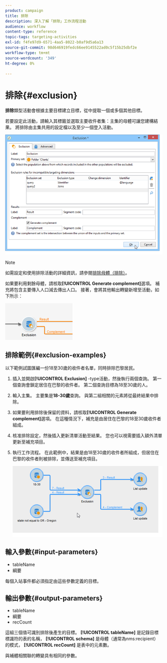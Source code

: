 ```yaml
---
product: campaign
title: 排除
description: 深入了解「排除」工作流程活動
audience: workflow
content-type: reference
topic-tags: targeting-activities
exl-id: f4fe97d9-6571-4aa5-8022-b0af9d5a6a13
source-git-commit: 98d646919fedc66ee9145522ad0c5f15b25dbf2e
workflow-type: tm+mt
source-wordcount: '349'
ht-degree: 0%

---
```


# 排除{#exclusion}

**排除**&#x200B;類型活動會根據主要目標建立目標，從中提取一個或多個其他目標。

若要設定此活動，請輸入其標籤並選取主要收件者集：主集的母體可讓您建構結果。 將排除由主集共用的設定檔以及至少一個登入活動。

![](assets/s_user_segmentation_exclu.png)

>[!NOTE]
>
>如需設定和使用排除活動的詳細資訊，請參閱[排除母體（排除）](../../workflow/using/targeting-data.md#excluding-a-population--exclusion-)。

如果要利用剩餘母體，請核取&#x200B;**[!UICONTROL Generate complement]**&#x200B;選項。 補充將包含主要傳入人口減去傳出人口。 接著，會將其他輸出轉變新增至活動，如下所示：

![](assets/s_user_segmentation_exclu_compl.png)

## 排除範例{#exclusion-examples}

以下範例試圖匯編一份18至30歲的收件者名單，同時排除巴黎居民。

1. 插入並開啟&#x200B;**[!UICONTROL Exclusion]** -type活動，然後執行兩個查詢。 第一個查詢會鎖定居住在巴黎的收件者。 第二個查詢目標為18至30歲的人。
1. 輸入主集。 主要集是&#x200B;**18-30歲**&#x200B;查詢。 與第二組相關的元素將從最終結果中排除。
1. 如果要利用排除後保留的資料，請核取&#x200B;**[!UICONTROL Generate complement]**&#x200B;選項。 在這種情況下，補充是由居住在巴黎的18至30歲收件者組成。
1. 核准排除設定，然後插入更新清單活動至結果。 您也可以視需要插入額外清單更新至補充項目。
1. 執行工作流程。 在此範例中，結果是由18至30歲的收件者所組成，但居住在巴黎的收件者則被排除，並傳送至補充項目。

   ![](assets/exclusion_example.png)

## 輸入參數{#input-parameters}

* tableName
* 綱要

每個入站事件都必須指定由這些參數定義的目標。

## 輸出參數{#output-parameters}

* tableName
* 綱要
* recCount

這組三個值可識別排除後產生的目標。 **[!UICONTROL tableName]** 是記錄目標標識符的表的名稱， **[!UICONTROL schema]** 是母體（通常為nms:recipient）的模式， **[!UICONTROL recCount]** 是表中的元素數。

與補體相關聯的轉變具有相同的參數。
